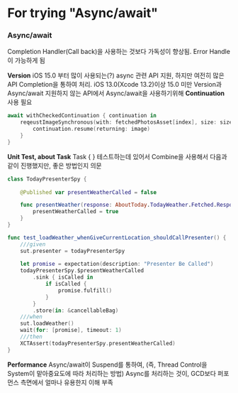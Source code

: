# For trying "Async/await"

### Async/await
Completion Handler(Call back)을 사용하는 것보다 가독성이 향상됨.
Error Handle이 가능하게 됨


**Version**
iOS 15.0 부터 많이 사용되는(?) async 관련 API 지원, 하지만 여전히 많은 API Completion을 통하여 처리.
iOS 13.0(Xcode 13.2)이상 15.0 미만 Version과 Async/await 지원하지 않는 API에서 Async/await을 사용하기위해 **Continuation** 사용 필요

```swift
await withCheckedContinuation { continuation in
    reqeustImageSynchronous(with: fetchedPhotosAsset[index], size: size) { image in
        continuation.resume(returning: image)
    }
}
```

**Unit Test, about Task**
Task { } 테스트하는데 있어서 Combine을 사용해서 다음과 같이 진행했지만, 좋은 방법인지 의문
```swift
class TodayPresenterSpy {
     
    @Published var presentWeatherCalled = false

    func presentWeather(response: AboutToday.TodayWeather.Fetched.Response) {
        presentWeatherCalled = true
    }
}

func test_loadWeather_whenGiveCurrentLocation_shouldCallPresenter() {
    ///given
    sut.presenter = todayPresenterSpy
        
    let promise = expectation(description: "Presenter Be Called")
    todayPresenterSpy.$presentWeatherCalled
        .sink { isCalled in
            if isCalled {
                promise.fulfill()
            }
        }
        .store(in: &cancellableBag)
    ///when
    sut.loadWeather()
    wait(for: [promise], timeout: 1)
    ///then
    XCTAssert(todayPresenterSpy.presentWeatherCalled)
}
```

**Performance**
Async/await이 Suspend를 통하여, (즉, Thread Control을 System이 맡아중요도에 따라 처리하는 방법) Async를 처리하는 것이, GCD보다 퍼포먼스 측면에서 얼마나 유용한지 이해 부족
